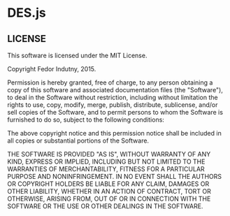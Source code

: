 # DES.js## LICENSEThis software is licensed under the MIT License.Copyright Fedor Indutny, 2015.Permission is hereby granted, free of charge, to any person obtaining acopy of this software and associated documentation files (the"Software"), to deal in the Software without restriction, includingwithout limitation the rights to use, copy, modify, merge, publish,distribute, sublicense, and/or sell copies of the Software, and to permitpersons to whom the Software is furnished to do so, subject to thefollowing conditions:The above copyright notice and this permission notice shall be includedin all copies or substantial portions of the Software.THE SOFTWARE IS PROVIDED "AS IS", WITHOUT WARRANTY OF ANY KIND, EXPRESSOR IMPLIED, INCLUDING BUT NOT LIMITED TO THE WARRANTIES OFMERCHANTABILITY, FITNESS FOR A PARTICULAR PURPOSE AND NONINFRINGEMENT. INNO EVENT SHALL THE AUTHORS OR COPYRIGHT HOLDERS BE LIABLE FOR ANY CLAIM,DAMAGES OR OTHER LIABILITY, WHETHER IN AN ACTION OF CONTRACT, TORT OROTHERWISE, ARISING FROM, OUT OF OR IN CONNECTION WITH THE SOFTWARE OR THEUSE OR OTHER DEALINGS IN THE SOFTWARE.